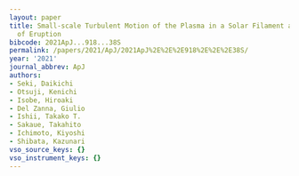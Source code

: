 ```yaml
---
layout: paper
title: Small-scale Turbulent Motion of the Plasma in a Solar Filament as the Precursor
  of Eruption
bibcode: 2021ApJ...918...38S
permalink: /papers/2021/ApJ/2021ApJ%2E%2E%2E918%2E%2E%2E38S/
year: '2021'
journal_abbrev: ApJ
authors:
- Seki, Daikichi
- Otsuji, Kenichi
- Isobe, Hiroaki
- Del Zanna, Giulio
- Ishii, Takako T.
- Sakaue, Takahito
- Ichimoto, Kiyoshi
- Shibata, Kazunari
vso_source_keys: {}
vso_instrument_keys: {}
---
```

